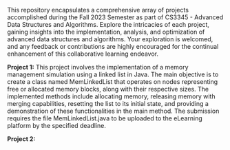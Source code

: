 This repository encapsulates a comprehensive array of projects accomplished during the Fall 2023 Semester as part of CS3345 - Advanced Data Structures and Algorithms. Explore the intricacies of each project, gaining insights into the implementation, analysis, and optimization of advanced data structures and algorithms. Your exploration is welcomed, and any feedback or contributions are highly encouraged for the continual enhancement of this collaborative learning endeavor.


<strong>Project 1:</strong> 
This project involves the implementation of a memory management simulation using a linked list in Java. The main objective is to create a class named MemLinkedList that operates on nodes representing free or allocated memory blocks, along with their respective sizes. The implemented methods include allocating memory, releasing memory with merging capabilities, resetting the list to its initial state, and providing a demonstration of these functionalities in the main method. The submission requires the file MemLinkedList.java to be uploaded to the eLearning platform by the specified deadline.

**Project 2:**
